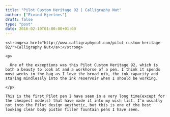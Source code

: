 ```yaml
---
title: "Pilot Custom Heritage 92 | Calligraphy Nut"
author: ["Eivind Hjertnes"]
draft: false
type: "post"
date: 2016-02-10T01:00:00+01:00
---
```


<div class="HTML">
  <div></div>

<p>

</div>

```text
<strong><a href="http://www.calligraphynut.com/pilot-custom-heritage-92/">Calligraphy Nut</a>:</strong>
```

<div class="HTML">
  <div></div>

</p>

</div>

<div class="HTML">
  <div></div>

<blockquote>

</div>

```text
<p>

  One of the exceptions was this Pilot Custom Heritage 92, which is both a beauty to look at and a workhorse of a pen. I think it spends most weeks in the bag as I love the broad nib, the ink capacity and staring mindlessly into the ink reservoir when I should be working.

</p>
```

<div class="HTML">
  <div></div>

</blockquote>

</div>

<div class="HTML">
  <div></div>

<p>

</div>

```text
This is the first Pilot pen I have seen in a very long time(except for the cheapest models) that have made it into my wish list. I’m usually not into the Pilot design aesthetic, but this is one of the best looking clear body piston filler fountain pens I have seen.
```

<div class="HTML">
  <div></div>

</p>

</div>
